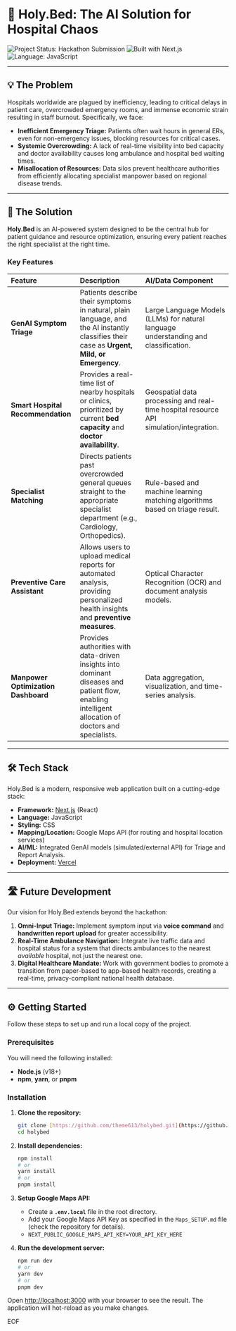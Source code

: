 
# 🏥 Holy.Bed: The AI Solution for Hospital Chaos

![Project Status: Hackathon Submission](https://img.shields.io/badge/Status-Hackathon%20Project-blue)
![Built with Next.js](https://img.shields.io/badge/Framework-Next.js-black)
![Language: JavaScript](https://img.shields.io/badge/Language-JavaScript-yellow)

---

## 💡 The Problem

Hospitals worldwide are plagued by inefficiency, leading to critical delays in patient care, overcrowded emergency rooms, and immense economic strain resulting in staff burnout. Specifically, we face:
* **Inefficient Emergency Triage:** Patients often wait hours in general ERs, even for non-emergency issues, blocking resources for critical cases.
* **Systemic Overcrowding:** A lack of real-time visibility into bed capacity and doctor availability causes long ambulance and hospital bed waiting times.
* **Misallocation of Resources:** Data silos prevent healthcare authorities from efficiently allocating specialist manpower based on regional disease trends.

---

## 🚀 The Solution

**Holy.Bed** is an AI-powered system designed to be the central hub for patient guidance and resource optimization, ensuring every patient reaches the right specialist at the right time.

### Key Features

| Feature | Description | AI/Data Component |
| :--- | :--- | :--- |
| **GenAI Symptom Triage** | Patients describe their symptoms in natural, plain language, and the AI instantly classifies their case as **Urgent, Mild, or Emergency**. | Large Language Models (LLMs) for natural language understanding and classification. |
| **Smart Hospital Recommendation** | Provides a real-time list of nearby hospitals or clinics, prioritized by current **bed capacity** and **doctor availability**. | Geospatial data processing and real-time hospital resource API simulation/integration. |
| **Specialist Matching** | Directs patients past overcrowded general queues straight to the appropriate specialist department (e.g., Cardiology, Orthopedics). | Rule-based and machine learning matching algorithms based on triage result. |
| **Preventive Care Assistant** | Allows users to upload medical reports for automated analysis, providing personalized health insights and **preventive measures**. | Optical Character Recognition (OCR) and document analysis models. |
| **Manpower Optimization Dashboard** | Provides authorities with data-driven insights into dominant diseases and patient flow, enabling intelligent allocation of doctors and specialists. | Data aggregation, visualization, and time-series analysis. |

---

## 🛠️ Tech Stack

Holy.Bed is a modern, responsive web application built on a cutting-edge stack:

* **Framework:** [Next.js](https://nextjs.org) (React)
* **Language:** JavaScript
* **Styling:** CSS
* **Mapping/Location:** Google Maps API (for routing and hospital location services)
* **AI/ML:** Integrated GenAI models (simulated/external API) for Triage and Report Analysis.
* **Deployment:** [Vercel](https://vercel.com/)

---

## 🛣️ Future Development

Our vision for Holy.Bed extends beyond the hackathon:

1.  **Omni-Input Triage:** Implement symptom input via **voice command** and **handwritten report upload** for greater accessibility.
2.  **Real-Time Ambulance Navigation:** Integrate live traffic data and hospital status for a system that directs ambulances to the nearest *available* hospital, not just the nearest one.
3.  **Digital Healthcare Mandate:** Work with government bodies to promote a transition from paper-based to app-based health records, creating a real-time, privacy-compliant national health database.

---

## ⚙️ Getting Started

Follow these steps to set up and run a local copy of the project.

### Prerequisites

You will need the following installed:

* **Node.js** (v18+)
* **npm**, **yarn**, or **pnpm**

### Installation

1.  **Clone the repository:**
    ```bash
    git clone [https://github.com/theme613/holybed.git](https://github.com/theme613/holybed.git)
    cd holybed
    ```

2.  **Install dependencies:**
    ```bash
    npm install
    # or
    yarn install
    # or
    pnpm install
    ```

3.  **Setup Google Maps API:**
    * Create a **`.env.local`** file in the root directory.
    * Add your Google Maps API Key as specified in the `Maps_SETUP.md` file (check the repository for details).
    * `NEXT_PUBLIC_GOOGLE_MAPS_API_KEY=YOUR_API_KEY_HERE`

4.  **Run the development server:**
    ```bash
    npm run dev
    # or
    yarn dev
    # or
    pnpm dev
    ```

Open [http://localhost:3000](http://localhost:3000) with your browser to see the result. The application will hot-reload as you make changes.

EOF
